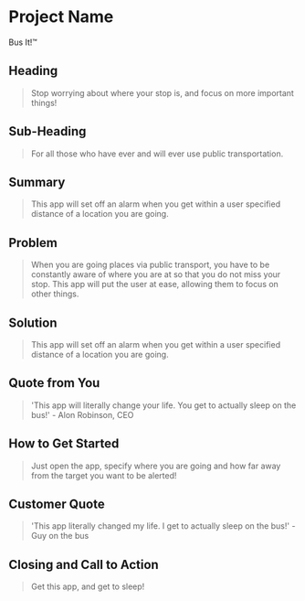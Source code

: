 # Project Name #
Bus It!™
<!--
> This material was originally posted [here](http://www.quora.com/What-is-Amazons-approach-to-product-development-and-product-management). It is reproduced here for posterities sake.

There is an approach called "working backwards" that is widely used at Amazon. They work backwards from the customer, rather than starting with an idea for a product and trying to bolt customers onto it. While working backwards can be applied to any specific product decision, using this approach is especially important when developing new products or features.

For new initiatives a product manager typically starts by writing an internal press release announcing the finished product. The target audience for the press release is the new/updated product's customers, which can be retail customers or internal users of a tool or technology. Internal press releases are centered around the customer problem, how current solutions (internal or external) fail, and how the new product will blow away existing solutions.

If the benefits listed don't sound very interesting or exciting to customers, then perhaps they're not (and shouldn't be built). Instead, the product manager should keep iterating on the press release until they've come up with benefits that actually sound like benefits. Iterating on a press release is a lot less expensive than iterating on the product itself (and quicker!).

If the press release is more than a page and a half, it is probably too long. Keep it simple. 3-4 sentences for most paragraphs. Cut out the fat. Don't make it into a spec. You can accompany the press release with a FAQ that answers all of the other business or execution questions so the press release can stay focused on what the customer gets. My rule of thumb is that if the press release is hard to write, then the product is probably going to suck. Keep working at it until the outline for each paragraph flows.

Oh, and I also like to write press-releases in what I call "Oprah-speak" for mainstream consumer products. Imagine you're sitting on Oprah's couch and have just explained the product to her, and then you listen as she explains it to her audience. That's "Oprah-speak", not "Geek-speak".

Once the project moves into development, the press release can be used as a touchstone; a guiding light. The product team can ask themselves, "Are we building what is in the press release?" If they find they're spending time building things that aren't in the press release (overbuilding), they need to ask themselves why. This keeps product development focused on achieving the customer benefits and not building extraneous stuff that takes longer to build, takes resources to maintain, and doesn't provide real customer benefit (at least not enough to warrant inclusion in the press release).
 -->

## Heading ##
  > Stop worrying about where your stop is, and focus on more important things!
  <!-- > Name the product in a way the reader (i.e. your target customers) will understand. -->

## Sub-Heading ##
  > For all those who have ever and will ever use public transportation.
  <!-- > Describe who the market for the product is and what benefit they get. One sentence only underneath the title. -->

## Summary ##
  > This app will set off an alarm when you get within a user specified distance of a location you are going.
  <!-- > Give a summary of the product and the benefit. Assume the reader will not read anything else so make this paragraph good. -->

## Problem ##
  > When you are going places via public transport, you have to be constantly aware of where you are at so that you do not miss your stop. This app will put the user at ease, allowing them to focus on other things.
  <!-- > Describe the problem your product solves. -->

## Solution ##
  > This app will set off an alarm when you get within a user specified distance of a location you are going.
  <!-- > Describe how your product elegantly solves the problem. -->

## Quote from You ##
  > 'This app will literally change your life. You get to actually sleep on the bus!' - Alon Robinson, CEO
  <!-- > A quote from a spokesperson in your company. -->

## How to Get Started ##
  > Just open the app, specify where you are going and how far away from the target you want to be alerted!
  <!-- > Describe how easy it is to get started. -->

## Customer Quote ##
  > 'This app literally changed my life. I get to actually sleep on the bus!' - Guy on the bus
  <!-- > Provide a quote from a hypothetical customer that describes how they experienced the benefit. -->

## Closing and Call to Action ##
  > Get this app, and get to sleep!
  <!-- > Wrap it up and give pointers where the reader should go next. -->
